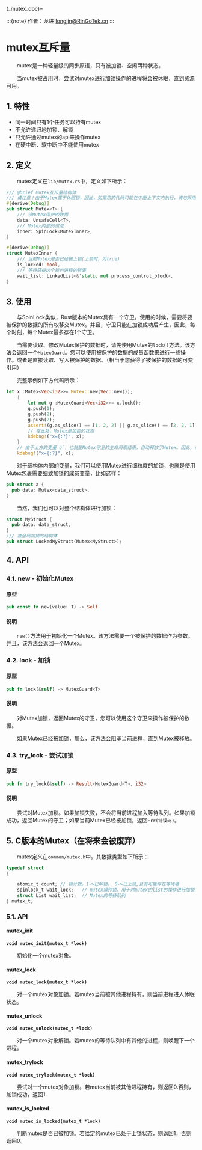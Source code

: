 (_mutex_doc)=

:::{note}
作者：龙进 <longjin@RinGoTek.cn>
:::

# mutex互斥量

&emsp;&emsp;mutex是一种轻量级的同步原语，只有被加锁、空闲两种状态。

&emsp;&emsp;当mutex被占用时，尝试对mutex进行加锁操作的进程将会被休眠，直到资源可用。

## 1. 特性

- 同一时间只有1个任务可以持有mutex
- 不允许递归地加锁、解锁
- 只允许通过mutex的api来操作mutex
- 在硬中断、软中断中不能使用mutex

## 2. 定义

&emsp;&emsp;mutex定义在`lib/mutex.rs`中，定义如下所示：

```rust
/// @brief Mutex互斥量结构体
/// 请注意！由于Mutex属于休眠锁，因此，如果您的代码可能在中断上下文内执行，请勿采用Mutex！
#[derive(Debug)]
pub struct Mutex<T> {
    /// 该Mutex保护的数据
    data: UnsafeCell<T>,
    /// Mutex内部的信息
    inner: SpinLock<MutexInner>,
}

#[derive(Debug)]
struct MutexInner {
    /// 当前Mutex是否已经被上锁(上锁时，为true)
    is_locked: bool,
    /// 等待获得这个锁的进程的链表
    wait_list: LinkedList<&'static mut process_control_block>,
}

```

## 3. 使用

&emsp;&emsp;与SpinLock类似，Rust版本的Mutex具有一个守卫。使用的时候，需要将要被保护的数据的所有权移交Mutex。并且，守卫只能在加锁成功后产生，因此，每个时刻，每个Mutex最多存在1个守卫。

&emsp;&emsp;当需要读取、修改Mutex保护的数据时，请先使用Mutex的`lock()`方法。该方法会返回一个`MutexGuard`。您可以使用被保护的数据的成员函数来进行一些操作。或者是直接读取、写入被保护的数据。（相当于您获得了被保护的数据的可变引用）

&emsp;&emsp;完整示例如下方代码所示：

```rust
let x :Mutex<Vec<i32>>= Mutex::new(Vec::new());
    {
        let mut g :MutexGuard<Vec<i32>>= x.lock();
        g.push(1);
        g.push(2);
        g.push(2);
        assert!(g.as_slice() == [1, 2, 2] || g.as_slice() == [2, 2, 1]);
        // 在此处，Mutex是加锁的状态
        kdebug!("x={:?}", x);
    }
    // 由于上方的变量`g`，也就是Mutex守卫的生命周期结束，自动释放了Mutex。因此，在此处，Mutex是放锁的状态
    kdebug!("x={:?}", x);
```

&emsp;&emsp;对于结构体内部的变量，我们可以使用Mutex进行细粒度的加锁，也就是使用Mutex包裹需要细致加锁的成员变量，比如这样：

```rust
pub struct a {
  pub data: Mutex<data_struct>,
}
```

&emsp;&emsp;当然，我们也可以对整个结构体进行加锁：

```rust
struct MyStruct {
  pub data: data_struct,
}
/// 被全局加锁的结构体
pub struct LockedMyStruct(Mutex<MyStruct>);
```

## 4. API

### 4.1. new - 初始化Mutex

#### 原型

```rust
pub const fn new(value: T) -> Self
```

#### 说明

&emsp;&emsp;`new()`方法用于初始化一个Mutex。该方法需要一个被保护的数据作为参数。并且，该方法会返回一个Mutex。


### 4.2. lock - 加锁

#### 原型

```rust
pub fn lock(&self) -> MutexGuard<T>
```

#### 说明

&emsp;&emsp;对Mutex加锁，返回Mutex的守卫，您可以使用这个守卫来操作被保护的数据。

&emsp;&emsp;如果Mutex已经被加锁，那么，该方法会阻塞当前进程，直到Mutex被释放。

### 4.3. try_lock - 尝试加锁

#### 原型

```rust
pub fn try_lock(&self) -> Result<MutexGuard<T>, i32>
```

#### 说明

&emsp;&emsp;尝试对Mutex加锁。如果加锁失败，不会将当前进程加入等待队列。如果加锁成功，返回Mutex的守卫；如果当前Mutex已经被加锁，返回`Err(错误码)`。

## 5. C版本的Mutex（在将来会被废弃）

&emsp;&emsp;mutex定义在`common/mutex.h`中。其数据类型如下所示：

```c
typedef struct
{

    atomic_t count; // 锁计数。1->已解锁。 0->已上锁,且有可能存在等待者
    spinlock_t wait_lock;   // mutex操作锁，用于对mutex的list的操作进行加锁
    struct List wait_list;  // Mutex的等待队列
} mutex_t;
```

### 5.1. API

#### mutex_init

**`void mutex_init(mutex_t *lock)`**

&emsp;&emsp;初始化一个mutex对象。

#### mutex_lock

**`void mutex_lock(mutex_t *lock)`**

&emsp;&emsp;对一个mutex对象加锁。若mutex当前被其他进程持有，则当前进程进入休眠状态。

#### mutex_unlock

**`void mutex_unlock(mutex_t *lock)`**

&emsp;&emsp;对一个mutex对象解锁。若mutex的等待队列中有其他的进程，则唤醒下一个进程。

#### mutex_trylock

**`void mutex_trylock(mutex_t *lock)`**

&emsp;&emsp;尝试对一个mutex对象加锁。若mutex当前被其他进程持有，则返回0.否则，加锁成功，返回1.

#### mutex_is_locked

**`void mutex_is_locked(mutex_t *lock)`**

&emsp;&emsp;判断mutex是否已被加锁。若给定的mutex已处于上锁状态，则返回1，否则返回0。
